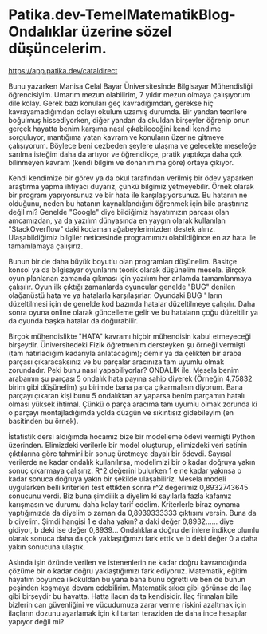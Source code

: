 # Patika.dev-TemelMatematikBlog- Ondalıklar üzerine sözel düşüncelerim.

https://app.patika.dev/cataldirect

Bunu yazarken Manisa Celal Bayar Üniversitesinde Bilgisayar Mühendisliği öğrencisiyim. Umarım mezun olabilirim, 7 yıldır mezun olmaya çalışıyorum dile kolay. Gerek bazı konuları geç kavradığımdan, gerekse hiç kavrayamadığımdan dolayı okulum uzamış durumda. Bir yandan teorilere boğulmuş hissediyorken, diğer yandan da okuldan birşeyler öğrenip onun gerçek hayatta benim karşıma nasıl çıkabileceğini kendi kendime sorguluyor, mantığıma yatan kavram ve konuların üzerine gitmeye çalışıyorum. Böylece beni cezbeden şeylere ulaşma ve gelecekte meseleğe sarılma isteğim daha da artıyor ve öğrendikçe, pratik yaptıkça daha çok bilinmeyen kavram (kendi bilgim ve donanımıma göre) ortaya çıkıyor.

Kendi kendimize bir görev ya da okul tarafından verilmiş bir ödev yaparken araştırma yapma ihtiyacı duyarız, çünkü bilgimiz yetmeyebilir. Örnek olarak bir program yapıyorsunuz ve bir hata ile karşılaşıyorsunuz. Bu hatanın ne olduğunu, neden bu hatanın kaynaklandığını öğrenmek için bile araştırırız değil mi? Genelde "Google" diye bildiğimiz hayatımızın parçası olan amcamızdan, ya da yazılım dünyasında en yaygın olarak kullanılan "StackOverflow" daki kodaman ağabeylerimizden destek alırız. Ulaşabildiğimiz bilgiler neticesinde programımızı olabildiğince en az hata ile tamamlamaya çalışırız. 

Bunun bir de daha büyük boyutlu olan programları düşünelim. Basitçe konsol ya da bilgisayar oyunlarını teorik olarak düşünelim mesela. Birçok oyun planlanan zamanda çıkması için yazılımı her anlamda tamamlanmaya çalışılır. Oyun ilk çıktığı zamanlarda oyuncular genelde "BUG" denilen olağanüstü hata ve ya hatalarla karşılaşırlar. Oyundaki BUG ' ların düzeltilmesi için de genelde kod bazında hatalar düzeltilmeye çalışılır. Daha sonra oyuna online olarak güncelleme gelir ve bu hataların çoğu düzeltilir ya da oyunda başka hatalar da doğurabilir. 

Birçok mühendislikte "HATA" kavramı hiçbir mühendisin kabul etmeyeceği birşeydir. Üniversitedeki Fizik öğretmenim dersteyken şu örneği vermişti (tam hatırladığım kadarıyla anlatacağım); demir ya da çelikten bir araba parçası çıkaracaksınız ve bu parçalar aracınıza tam uyumlu olmak zorundadır. Peki bunu nasıl yapabiliyorlar? 
ONDALIK ile. Mesela benim arabamın şu parçası 5 ondalık hata payına sahip diyerek (Örneğin 4,75832 birim gibi düşünelim) şu birimde bana parça çıkarmalısın diyorum. 
Bana parçayı çıkaran kişi bunu 5 ondalıktan az yaparsa benim parçamın hatalı olması yüksek ihtimal. Çünkü o parça aracıma tam uyumlu olmak zorunda ki o parçayı montajladığımda yolda düzgün ve sıkıntısız gidebileyim (en basitinden bu örnek).

İstatistik dersi aldığımda hocamız bize bir modelleme ödevi vermişti Python üzerinden. Elimizdeki verilerle bir model oluşturup, elimizdeki veri setinin çıktılarına göre tahmini bir sonuç üretmeye dayalı bir ödevdi. Sayısal verilerde ne kadar ondalık kullanılırsa, modelimizi bir o kadar doğruya yakın sonuç çıkarmaya çalışırız. R^2 değerini bulurken 1 e ne kadar yakınsa o kadar sonuca doğruya yakın bir şekilde ulaşabiliriz. Mesela modeli uygularken belli kriterleri test ettikten sonra r^2 değerimiz 0,8932743645 sonucunu verdi. Biz buna şimdilik a diyelim ki sayılarla fazla kafamız karışmasın ve durumu daha kolay tarif edelim. Kriterlerle biraz oynama yaptığımızda da diyelim o zaman da 0,8939333333 çıktısını versin. Buna da b diyelim. Şimdi hangisi 1 e daha yakın? a daki değer 0,8932...... diye gidiyor, b deki ise değer 0,8939...
Ondalıklara doğru derinlere indikçe olumlu olarak sonuca daha da çok yaklaştığımızı fark ettik ve b deki değer 0 a daha yakın sonucuna ulaştık. 

Aslında işin özünde verilen ve istenenlerin ne kadar doğru kavrandığında çözüme bir o kadar doğru yaklaştığımızı fark ediyoruz. Matematik, eğitim hayatım boyunca ilkokuldan bu yana bana bunu öğretti ve ben de bunun peşinden koşmaya devam edebilirim. Matematik sıkıcı gibi görünse de ilaç gibi birşeydir bu hayatta. Hatta ilacın da ta kendisidir. İlaç firmaları bile bizlerin can güvenliğini ve vücudumuza zarar verme riskini azaltmak için ilaçların dozunu ayarlamak için kıl tartan teraziden de daha ince hesaplar yapıyor değil mi? 
